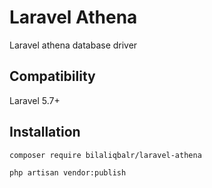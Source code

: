# Laravel Athena
Laravel athena database driver

## Compatibility
Laravel 5.7+

## Installation
```
composer require bilaliqbalr/laravel-athena
```
```
php artisan vendor:publish
```
